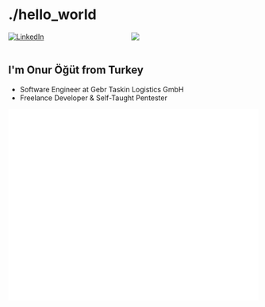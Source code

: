 # ./hello_world

<div align="left">
  <a href="https://tr.linkedin.com/in/onurogut">
    <img
      src="https://img.shields.io/static/v1?logo=linkedin&style=flat-square&color=0072b1&label=LinkedIn&message=%E2%98%86"
      alt="LinkedIn"
    />
  </a>

  <a href="https://api.daily.dev/get?r=honorogut" target="_blank">
    <img
      width="256"
      align="right"
      src="https://api.daily.dev/devcards/dd0e4da47b72443d984f04799f599005.png?r=n3o"
    />
  </a>
</div>

<br />

## I'm Onur Öğüt from Turkey
- Software Engineer at Gebr Taskin Logistics GmbH
- Freelance Developer & Self-Taught Pentester

![Metrics](/github-metrics.svg)
